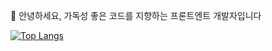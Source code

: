 👋 안녕하세요, 가독성 좋은 코드를 지향하는 프론트엔트 개발자입니다
>
[![Top Langs](https://github-readme-stats.vercel.app/api/top-langs/?username=kws60000&layout=compact)](https://github.com/anuraghazra/github-readme-stats)

